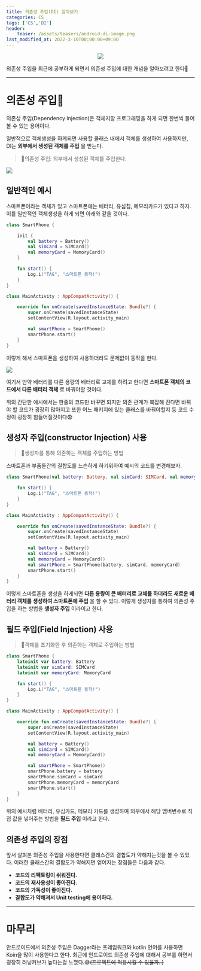 ```yaml
---
title: 의존성 주입(DI) 알아보기
categories: CS
tags: ['CS','DI']
header:
    teaser: /assets/teasers/android-di-image.png
last_modified_at: 2022-3-10T00:00:00+09:00
---
```

<p align="center"><img src="https://user-images.githubusercontent.com/63226023/157641205-b344edbb-e4e3-4965-a366-5ee1401325b5.png"></p>

의존성 주입을 최근에 공부하게 되면서 의존성 주입에 대한 개념을 알아보려고 한다🤔

- - -

# 의존성 주입💉

의존성 주입(Dependency Injection)은 객체지향 프로그래밍을 하게 되면 한번씩 들어볼 수 있는 용어이다.

일반적으로 객체생성을 하게되면 사용할 클래스 내에서 객체를 생성하여 사용하지만, DI는 __외부에서 생성된 객체를 주입__ 을 받는다. 
> 📍의존성 주입: 외부에서 생성된 객체를 주입한다.

<img src="https://user-images.githubusercontent.com/63226023/157621746-f6102708-c8c2-4698-ad6b-4b6aff63ca9b.png">

## 일반적인 예시
스마트폰이라는 객체가 있고 스마트폰에는 배터리, 유심칩, 메모리카드가 있다고 하자. 이를 일반적인 객체생성을 하게 되면 아래와 같을 것이다.
```kotlin
class SmartPhone {

    init {
        val battery = Battery()
        val simCard = SIMCard()
        val memoryCard = MemoryCard()
    }

    fun start() {
        Log.i("TAG", "스마트폰 동작!")
    }
}

class MainActivity : AppCompatActivity() {

    override fun onCreate(savedInstanceState: Bundle?) {
        super.onCreate(savedInstanceState)
        setContentView(R.layout.activity_main)

        val smartPhone = SmartPhone()
        smartPhone.start()
    }
}

```
이렇게 해서 스마트폰을 생성하여 사용하더라도 문제없이 동작을 한다.

<img src="https://user-images.githubusercontent.com/63226023/157629828-8ad84f5a-a74b-4866-ba14-a2f8ceea556e.png">

여기서 만약 배터리를 다른 용량의 배터리로 교체를 하려고 한다면 __스마트폰 객체의 코드에서 다른 배터리 객체__ 로 바꿔야할 것이다. 

위의 간단한 예시에서는 한줄의 코드만 바꾸면 되지만 의존 관계가 복잡해 진다면 바꿔야 할 코드가 굉장히 많아지고 또한 어느 패키지에 있는 클래스를 바꿔야할지 등 코드 수정이 굉장히 힘들어질것이다😨

## 생성자 주입(constructor Injection) 사용
> 📍생성자를 통해 의존하는 객체를 주입하는 방법

스마트폰과 부품들간의 결합도를 느슨하게 하기위하여 예시의 코드를 변경해보자.

```kotlin
class SmartPhone(val battery: Battery, val simCard: SIMCard, val memoryCard: MemoryCard) {

    fun start() {
        Log.i("TAG", "스마트폰 동작!")
    }
}

class MainActivity : AppCompatActivity() {

    override fun onCreate(savedInstanceState: Bundle?) {
        super.onCreate(savedInstanceState)
        setContentView(R.layout.activity_main)

        val battery = Battery()
        val simCard = SIMCard()
        val memoryCard = MemoryCard()
        val smartPhone = SmartPhone(battery, simCard, memoryCard)
        smartPhone.start()
    }
}
```

이렇게 스마트폰을 생성을 하게되면 __다른 용량이 큰 배터리로 교체를 하더라도 새로운 배터리 객체를 생성하여 스마트폰에 주입__ 을 할 수 있다. 이렇게 생성자를 통하여 의존성 주입을 하는 방법을 __생성자 주입__ 이라이고 한다.

## 필드 주입(Field Injection) 사용
> 📍객체를 초기화한 후 의존하는 객체로 주입하는 방법

```kotlin
class SmartPhone {
    lateinit var battery: Battery
    lateinit var simCard: SIMCard
    lateinit var memoryCard: MemoryCard

    fun start() {
        Log.i("TAG", "스마트폰 동작!")
    }
}

class MainActivity : AppCompatActivity() {

    override fun onCreate(savedInstanceState: Bundle?) {
        super.onCreate(savedInstanceState)
        setContentView(R.layout.activity_main)

        val battery = Battery()
        val simCard = SIMCard()
        val memoryCard = MemoryCard()

        val smartPhone = SmartPhone()
        smartPhone.battery = battery
        smartPhone.simCard = simCard
        smartPhone.memoryCard = memoryCard
        smartPhone.start()
    }
}
```

위의 예시처럼 배터리, 유심카드, 메모리 카드를 생성하여 외부에서 해당 멤버변수로 직접 값을 넣어주는 방법을 __필드 주입__ 이라고 한다.

## 의존성 주입의 장점
앞서 살펴본 의존성 주입을 사용한다면 클래스간의 결합도가 약해지는것을 볼 수 있었다. 이러한 클래스간의 결합도가 약해지면 얻어지는 장점들은 다음과 같다.
- __코드의 리펙토링이 쉬워진다.__
- __코드의 재사용성이 좋아진다.__
- __코드의 가독성이 좋아진다.__
- __결합도가 약해져서 Unit testing에 용이하다.__

- - -

# 마무리
안드로이드에서 의존성 주입은 Dagger라는 프레임워크와 kotlin 언어를 사용하면 Koin을 많이 사용한다고 한다. 최근에 안드로이드 의존성 주입에 대해서 공부를 하면서 굉장히 러닝커브가 높다는걸 느꼈다.😅~~(프로젝트에 적용시킬 수 있을까..)~~ 


